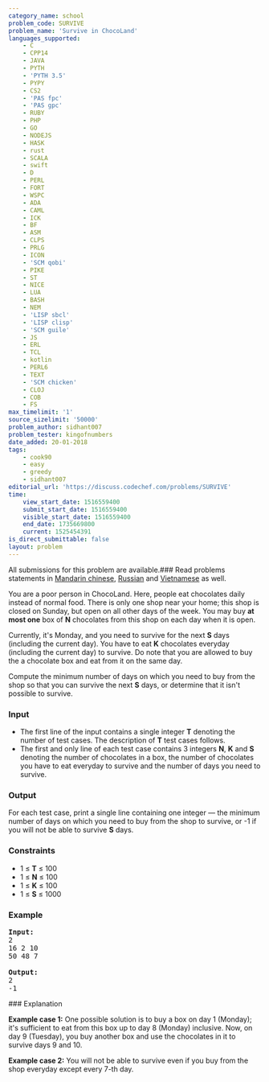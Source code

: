 ```yaml
---
category_name: school
problem_code: SURVIVE
problem_name: 'Survive in ChocoLand'
languages_supported:
    - C
    - CPP14
    - JAVA
    - PYTH
    - 'PYTH 3.5'
    - PYPY
    - CS2
    - 'PAS fpc'
    - 'PAS gpc'
    - RUBY
    - PHP
    - GO
    - NODEJS
    - HASK
    - rust
    - SCALA
    - swift
    - D
    - PERL
    - FORT
    - WSPC
    - ADA
    - CAML
    - ICK
    - BF
    - ASM
    - CLPS
    - PRLG
    - ICON
    - 'SCM qobi'
    - PIKE
    - ST
    - NICE
    - LUA
    - BASH
    - NEM
    - 'LISP sbcl'
    - 'LISP clisp'
    - 'SCM guile'
    - JS
    - ERL
    - TCL
    - kotlin
    - PERL6
    - TEXT
    - 'SCM chicken'
    - CLOJ
    - COB
    - FS
max_timelimit: '1'
source_sizelimit: '50000'
problem_author: sidhant007
problem_tester: kingofnumbers
date_added: 20-01-2018
tags:
    - cook90
    - easy
    - greedy
    - sidhant007
editorial_url: 'https://discuss.codechef.com/problems/SURVIVE'
time:
    view_start_date: 1516559400
    submit_start_date: 1516559400
    visible_start_date: 1516559400
    end_date: 1735669800
    current: 1525454391
is_direct_submittable: false
layout: problem
---
```

All submissions for this problem are available.### Read problems statements in [Mandarin chinese](http://www.codechef.com/download/translated/COOK90/mandarin/SURVIVE.pdf), [Russian](http://www.codechef.com/download/translated/COOK90/russian/SURVIVE.pdf) and [Vietnamese](http://www.codechef.com/download/translated/COOK90/vietnamese/SURVIVE.pdf) as well.

You are a poor person in ChocoLand. Here, people eat chocolates daily instead of normal food. There is only one shop near your home; this shop is closed on Sunday, but open on all other days of the week. You may buy **at most one** box of **N** chocolates from this shop on each day when it is open.

Currently, it's Monday, and you need to survive for the next **S** days (including the current day). You have to eat **K** chocolates everyday (including the current day) to survive. Do note that you are allowed to buy the a chocolate box and eat from it on the same day.

Compute the minimum number of days on which you need to buy from the shop so that you can survive the next **S** days, or determine that it isn't possible to survive.

### Input

- The first line of the input contains a single integer **T** denoting the number of test cases. The description of **T** test cases follows.
- The first and only line of each test case contains 3 integers **N**, **K** and **S** denoting the number of chocolates in a box, the number of chocolates you have to eat everyday to survive and the number of days you need to survive.

### Output

For each test case, print a single line containing one integer — the minimum number of days on which you need to buy from the shop to survive, or -1 if you will not be able to survive **S** days.

### Constraints

- 1 ≤ **T** ≤ 100
- 1 ≤ **N** ≤ 100
- 1 ≤ **K** ≤ 100
- 1 ≤ **S** ≤ 1000

### Example

<pre><b>Input:</b>
2
16 2 10
50 48 7

<b>Output:</b>
2
-1
</pre>### Explanation

**Example case 1:** One possible solution is to buy a box on day 1 (Monday); it's sufficient to eat from this box up to day 8 (Monday) inclusive. Now, on day 9 (Tuesday), you buy another box and use the chocolates in it to survive days 9 and 10.

**Example case 2:** You will not be able to survive even if you buy from the shop everyday except every 7-th day.
